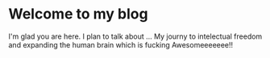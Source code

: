 # Welcome to my blog

I'm glad you are here. I plan to talk about ...
My journy to intelectual freedom and expanding the human brain which is fucking Awesomeeeeeee!!

